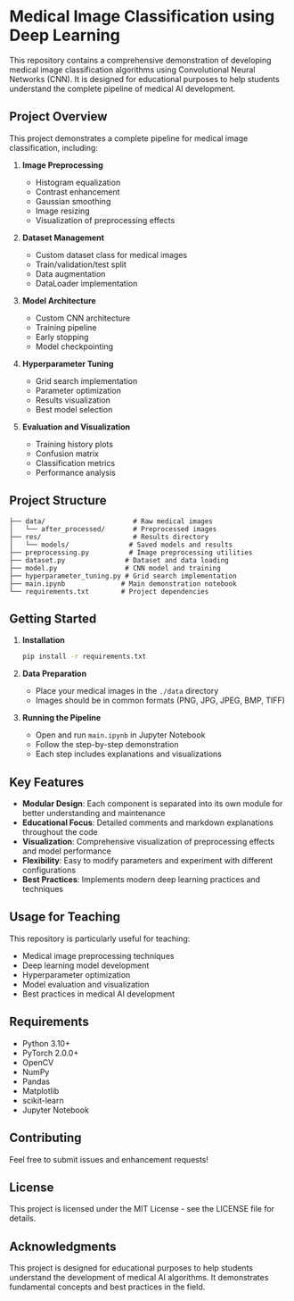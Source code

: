 # Medical Image Classification using Deep Learning

This repository contains a comprehensive demonstration of developing medical image classification algorithms using Convolutional Neural Networks (CNN). It is designed for educational purposes to help students understand the complete pipeline of medical AI development.

## Project Overview

This project demonstrates a complete pipeline for medical image classification, including:

1. **Image Preprocessing**
   - Histogram equalization
   - Contrast enhancement
   - Gaussian smoothing
   - Image resizing
   - Visualization of preprocessing effects

2. **Dataset Management**
   - Custom dataset class for medical images
   - Train/validation/test split
   - Data augmentation
   - DataLoader implementation

3. **Model Architecture**
   - Custom CNN architecture
   - Training pipeline
   - Early stopping
   - Model checkpointing

4. **Hyperparameter Tuning**
   - Grid search implementation
   - Parameter optimization
   - Results visualization
   - Best model selection

5. **Evaluation and Visualization**
   - Training history plots
   - Confusion matrix
   - Classification metrics
   - Performance analysis

## Project Structure

```
├── data/                      # Raw medical images
│   └── after_processed/       # Preprocessed images
├── res/                       # Results directory
│   └── models/               # Saved models and results
├── preprocessing.py          # Image preprocessing utilities
├── dataset.py               # Dataset and data loading
├── model.py                 # CNN model and training
├── hyperparameter_tuning.py # Grid search implementation
├── main.ipynb              # Main demonstration notebook
└── requirements.txt        # Project dependencies
```

## Getting Started

1. **Installation**
   ```bash
   pip install -r requirements.txt
   ```

2. **Data Preparation**
   - Place your medical images in the `./data` directory
   - Images should be in common formats (PNG, JPG, JPEG, BMP, TIFF)

3. **Running the Pipeline**
   - Open and run `main.ipynb` in Jupyter Notebook
   - Follow the step-by-step demonstration
   - Each step includes explanations and visualizations

## Key Features

- **Modular Design**: Each component is separated into its own module for better understanding and maintenance
- **Educational Focus**: Detailed comments and markdown explanations throughout the code
- **Visualization**: Comprehensive visualization of preprocessing effects and model performance
- **Flexibility**: Easy to modify parameters and experiment with different configurations
- **Best Practices**: Implements modern deep learning practices and techniques

## Usage for Teaching

This repository is particularly useful for teaching:
- Medical image preprocessing techniques
- Deep learning model development
- Hyperparameter optimization
- Model evaluation and visualization
- Best practices in medical AI development

## Requirements

- Python 3.10+
- PyTorch 2.0.0+
- OpenCV
- NumPy
- Pandas
- Matplotlib
- scikit-learn
- Jupyter Notebook

## Contributing

Feel free to submit issues and enhancement requests!

## License

This project is licensed under the MIT License - see the LICENSE file for details.

## Acknowledgments

This project is designed for educational purposes to help students understand the development of medical AI algorithms. It demonstrates fundamental concepts and best practices in the field. 
